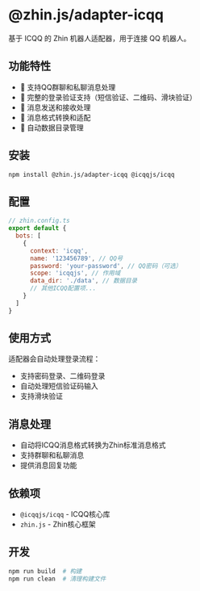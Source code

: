 # @zhin.js/adapter-icqq

基于 ICQQ 的 Zhin 机器人适配器，用于连接 QQ 机器人。

## 功能特性

- 🤖 支持QQ群聊和私聊消息处理
- 🔐 完整的登录验证支持（短信验证、二维码、滑块验证）
- 📨 消息发送和接收处理
- 🔄 消息格式转换和适配
- 📁 自动数据目录管理

## 安装

```bash
npm install @zhin.js/adapter-icqq @icqqjs/icqq
```

## 配置

```javascript
// zhin.config.ts
export default {
  bots: [
    {
      context: 'icqq',
      name: '123456789', // QQ号
      password: 'your-password', // QQ密码（可选）
      scope: 'icqqjs', // 作用域
      data_dir: './data', // 数据目录
      // 其他ICQQ配置项...
    }
  ]
}
```

## 使用方式

适配器会自动处理登录流程：
- 支持密码登录、二维码登录
- 自动处理短信验证码输入
- 支持滑块验证

## 消息处理

- 自动将ICQQ消息格式转换为Zhin标准消息格式
- 支持群聊和私聊消息
- 提供消息回复功能

## 依赖项

- `@icqqjs/icqq` - ICQQ核心库
- `zhin.js` - Zhin核心框架

## 开发

```bash
npm run build  # 构建
npm run clean  # 清理构建文件
```